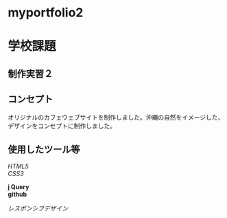 # myportfolio2
 
# 学校課題
## 制作実習２
## コンセプト　
オリジナルのカフェウェブサイトを制作しました。沖縄の自然をイメージした、デザインをコンセプトに制作しました。

## 使用したツール等

*HTML5*  
_CSS3_

**j Query**  
__github__

_レスポンシブデザイン_
